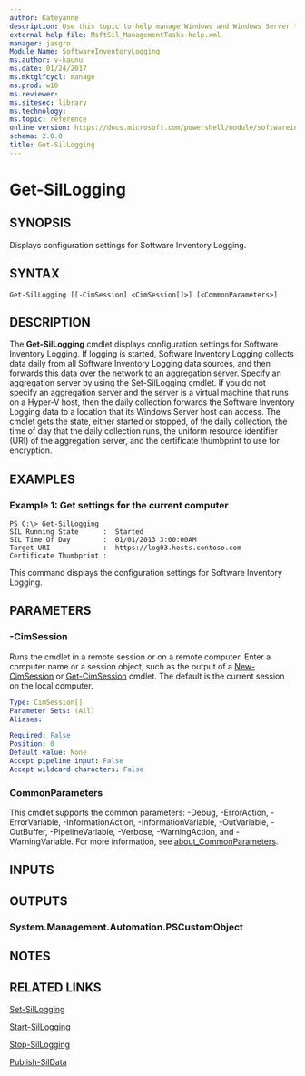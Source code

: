 ```yaml
---
author: Kateyanne
description: Use this topic to help manage Windows and Windows Server technologies with Windows PowerShell.
external help file: MsftSil_ManagementTasks-help.xml
manager: jasgro
Module Name: SoftwareInventoryLogging
ms.author: v-kaunu
ms.date: 01/24/2017
ms.mktglfcycl: manage
ms.prod: w10
ms.reviewer: 
ms.sitesec: library
ms.technology: 
ms.topic: reference
online version: https://docs.microsoft.com/powershell/module/softwareinventorylogging/get-sillogging?view=windowsserver2022-ps&wt.mc_id=ps-gethelp
schema: 2.0.0
title: Get-SilLogging
---
```


# Get-SilLogging

## SYNOPSIS
Displays configuration settings for Software Inventory Logging.

## SYNTAX

```
Get-SilLogging [[-CimSession] <CimSession[]>] [<CommonParameters>]
```

## DESCRIPTION
The **Get-SilLogging** cmdlet displays configuration settings for Software Inventory Logging.
If logging is started, Software Inventory Logging collects data daily from all Software Inventory Logging data sources, and then forwards this data over the network to an aggregation server.
Specify an aggregation server by using the Set-SilLogging cmdlet.
If you do not specify an aggregation server and the server is a virtual machine that runs on a Hyper-V host, then the daily collection forwards the Software Inventory Logging data to a location that its Windows Server host can access.
The cmdlet gets the state, either started or stopped, of the daily collection, the time of day that the daily collection runs, the uniform resource identifier (URI) of the aggregation server, and the certificate thumbprint to use for encryption.

## EXAMPLES

### Example 1: Get settings for the current computer
```
PS C:\> Get-SilLogging
SIL Running State      :  Started
SIL Time Of Day        :  01/01/2013 3:00:00AM
Target URI             :  https://log03.hosts.contoso.com
Certificate Thumbprint :
```

This command displays the configuration settings for Software Inventory Logging.

## PARAMETERS

### -CimSession
Runs the cmdlet in a remote session or on a remote computer.
Enter a computer name or a session object, such as the output of a [New-CimSession](https://go.microsoft.com/fwlink/p/?LinkId=227967) or [Get-CimSession](https://go.microsoft.com/fwlink/p/?LinkId=227966) cmdlet.
The default is the current session on the local computer.

```yaml
Type: CimSession[]
Parameter Sets: (All)
Aliases: 

Required: False
Position: 0
Default value: None
Accept pipeline input: False
Accept wildcard characters: False
```

### CommonParameters
This cmdlet supports the common parameters: -Debug, -ErrorAction, -ErrorVariable, -InformationAction, -InformationVariable, -OutVariable, -OutBuffer, -PipelineVariable, -Verbose, -WarningAction, and -WarningVariable. For more information, see [about_CommonParameters](https://go.microsoft.com/fwlink/?LinkID=113216).

## INPUTS

## OUTPUTS

### System.Management.Automation.PSCustomObject

## NOTES

## RELATED LINKS

[Set-SilLogging](./Set-SilLogging.md)

[Start-SilLogging](./Start-SilLogging.md)

[Stop-SilLogging](./Stop-SilLogging.md)

[Publish-SilData](./Publish-SilData.md)

